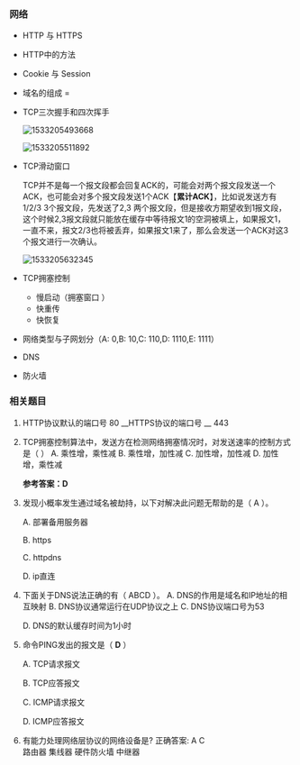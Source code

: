 ### 网络

- HTTP 与 HTTPS
- HTTP中的方法
- Cookie 与 Session
- 域名的组成 = 
- TCP三次握手和四次挥手


  ![1533205493668](D:\ProgramLearning\笔记\笔试面试\assets\1533205493668.png)

  ![1533205511892](D:\ProgramLearning\笔记\笔试面试\assets\1533205511892.png)

- TCP滑动窗口

  TCP并不是每一个报文段都会回复ACK的，可能会对两个报文段发送一个ACK，也可能会对多个报文段发送1个ACK【**累计ACK**】，比如说发送方有1/2/3 3个报文段，先发送了2,3 两个报文段，但是接收方期望收到1报文段，这个时候2,3报文段就只能放在缓存中等待报文1的空洞被填上，如果报文1，一直不来，报文2/3也将被丢弃，如果报文1来了，那么会发送一个ACK对这3个报文进行一次确认。

  ![1533205632345](D:\ProgramLearning\笔记\笔试面试\assets\1533205632345.png)

- TCP拥塞控制

  - 慢启动（拥塞窗口	）
  - 快重传
  - 快恢复

- 网络类型与子网划分（A: 0,B: 10,C: 110,D: 1110,E: 1111）

- DNS

- 防火墙






### 相关题目

1. HTTP协议默认的端口号 80   __HTTPS协议的端口号 __ 443

2. TCP拥塞控制算法中，发送方在检测网络拥塞情况时，对发送速率的控制方式是（ ）
   A. 乘性增，乘性减
   B. 乘性增，加性减
   C. 加性增，加性减
   D. 加性增，乘性减

   **参考答案：D**

3. 发现小概率发生通过域名被劫持，以下对解决此问题无帮助的是（ A ）。

   A. 部署备用服务器

   B. https

   C. httpdns

   D. ip直连

4. 下面关于DNS说法正确的有（ ABCD  ）。
     A. DNS的作用是域名和IP地址的相互映射
     B. DNS协议通常运行在UDP协议之上
     C. DNS协议端口号为53

     D. DNS的默认缓存时间为1小时

5. ​命令PING发出的报文是（  **D**  ）

     A.  TCP请求报文

     B.  TCP应答报文

     C.  ICMP请求报文

     D.  ICMP应答报文

6. 有能力处理网络层协议的网络设备是?
     正确答案: A C  
     路由器
     集线器
     硬件防火墙
     中继器